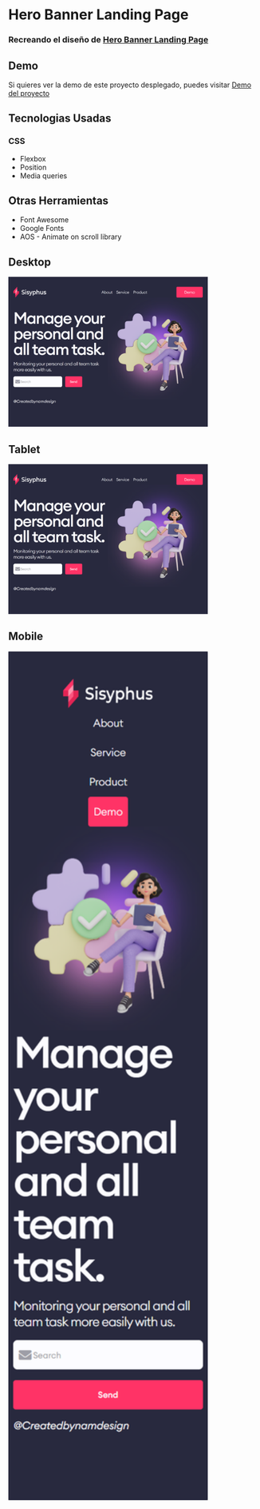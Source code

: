 # Hero Banner Landing Page
### Recreando el diseño de [Hero Banner Landing Page](https://www.figma.com/community/file/1137011029287405686)

## Demo
Si quieres ver la demo de este proyecto desplegado, puedes visitar [Demo del proyecto](https://azael1412.github.io/hero-banner-landing-page/)

## Tecnologias Usadas

### CSS
- Flexbox
- Position
- Media queries

## Otras Herramientas
- Font Awesome
- Google Fonts
- AOS - Animate on scroll library
   
## Desktop
<img width="400px"  src="https://raw.githubusercontent.com/azael1412/hero-banner-landing-page/main/img/tablet.png" />

## Tablet
<img width="400px"  src="https://raw.githubusercontent.com/azael1412/hero-banner-landing-page/main/img/tablet.png" />

## Mobile
<img width="400px" src="https://raw.githubusercontent.com/azael1412/hero-banner-landing-page/main/img/mobile.png" />

